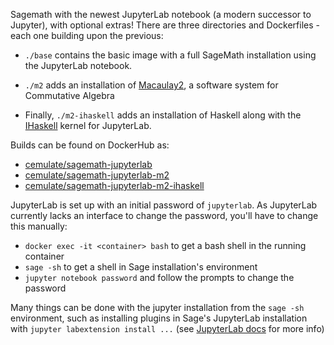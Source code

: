 Sagemath with the newest JupyterLab notebook (a modern successor to Jupyter), with optional extras!
There are three directories and Dockerfiles - each one building upon the previous:

* `./base` contains the basic image with a full SageMath installation using the JupyterLab notebook.

* `./m2` adds an installation of [Macaulay2](http://www2.macaulay2.com/Macaulay2/), a software system for Commutative Algebra

* Finally, `./m2-ihaskell` adds an installation of Haskell along with the [IHaskell](https://github.com/gibiansky/IHaskell) kernel for JupyterLab.

Builds can be found on DockerHub as:

* [cemulate/sagemath-jupyterlab](https://hub.docker.com/r/cemulate/sagemath-jupyterlab/)
* [cemulate/sagemath-jupyterlab-m2](https://hub.docker.com/r/cemulate/sagemath-jupyterlab-m2/)
* [cemulate/sagemath-jupyterlab-m2-ihaskell](https://hub.docker.com/r/cemulate/sagemath-jupyterlab-m2-ihaskell/)

JupyterLab is set up with an initial password of `jupyterlab`. As JupyterLab currently lacks an interface to change the password, you'll have to change this manually:

* `docker exec -it <container> bash` to get a bash shell in the running container
* `sage -sh` to get a shell in Sage installation's environment
* `jupyter notebook password` and follow the prompts to change the password

Many things can be done with the jupyter installation from the `sage -sh` environment, such as installing plugins in Sage's JupyterLab installation with `jupyter labextension install ...` (see [JupyterLab docs](https://github.com/jupyterlab/jupyterlab) for more info)
